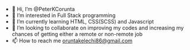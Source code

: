 - 👋 Hi, I’m @PeterKCorunta
- 👀 I’m interested in Full Stack programming
- 🌱 I’m currently learning HTML, CSS(SCSS) and Javascript
- 💞️ I’m looking to collaborate on improving my codes and increasing my chances of getting either a remote or non-remote job
- 📫 How to reach me oruntakelechi86@gmail.com

<!---
PeterKCorunta/PeterKCorunta is a ✨ special ✨ repository because its `README.md` (this file) appears on your GitHub profile.
You can click the Preview link to take a look at your changes.
--->
